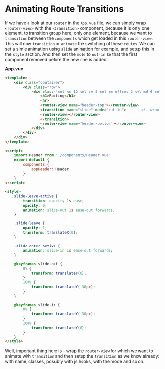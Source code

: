 # Animating Route Transitions

If we have a look at our `router` in the `App.vue` file, we can simply wrap `<router-view>` with the `<transition>` component, because it is only one element, to transition group here; only one element, because we want to `transition` between the `components` which get loaded in this `router-view`. This will now `transition` or `animate` the switching of these `routes`. We can set a simle animation using `slide` animation for example, and setup this in the `style` section. And then set the `mode` to `out-in` so that the first component removed before the new one is added. 

**App.vue**

```html
<template>
    <div class="container">
        <div class="row">
            <div class="col-xs-12 col-sm-8 col-sm-offset-2 col-md-6 col-md-offset-3">
                <h1>Routing</h1>
                <hr>
                <router-view name="header-top"></router-view> 
                <transition name="slide" mode="out-in">       <!--wrap in transition, setup animation-->
                <router-view></router-view>
                </transition>
                <router-view name="header-bottom"></router-view>
            </div>
        </div>
    </div>
</template>

<script>
    import Header from './components/Header.vue'
    export default {
        components:{
            appHeader: Header
        }
    }
</script>

<style>
   .slide-leave-active {
        transition: opacity 1s ease;
        opacity: 0;
        animation: slide-out 1s ease-out forwards;
    }

    .slide-leave {
        opacity: 1;
        transform: translateX(0);
    }

    .slide-enter-active {
        animation: slide-in 1s ease-out forwards;
    }

    @keyframes slide-out {
        0% {
            transform: translateY(0);
        }
        100% {
            transform: translateY(-30px);
        }
    }

    @keyframes slide-in {
        0% {
            transform: translateY(-30px);
        }
        100% {
            transform: translateY(0);
        }
    }
</style>
```
Well, important thing here is - wrap the `router-view` for which we want to animate with `transition` and then setup the `transition` as we know already: with name, classes, possibly with js hooks, with the mode and so on.